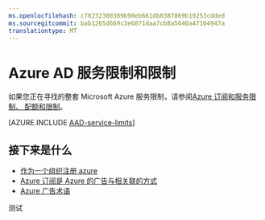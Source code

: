 ```yaml
---
ms.openlocfilehash: c78232300309b90eb661db838f869b19253cdded
ms.sourcegitcommit: bab1265d669c3e6871daa7cb8a5640a47104947a
translationtype: MT
---
```

<properties
    pageTitle="Azure AD 服务限制和限制"
    description="使用约束和 Azure Active Directory 服务的其他限制。"
    services="active-directory"
    documentationCenter=""
    authors="curtand"
    manager="stevenpo"
    editor=""/>

<tags
    ms.service="active-directory"
    ms.devlang="na"
    ms.topic="article"
    ms.tgt_pltfrm="na"
    ms.workload="identity"
    ms.date="08/12/2015"
    ms.author="curtand"/>

# Azure AD 服务限制和限制

 如果您正在寻找的整套 Microsoft Azure 服务限制，请参阅[Azure 订阅和服务限制、 配额和限制](azure-subscription-service-limits.md)。

[AZURE.INCLUDE [AAD-service-limits](../../includes/active-directory-service-limits-include.md)]

## 接下来是什么
- [作为一个组织注册 azure](sign-up-organization.md)
- [Azure 订阅是 Azure 的广告与相关联的方式](active-directory-how-subscriptions-associated-directory.md)
- [Azure 广告术语](active-directory-terminology.md)

测试
